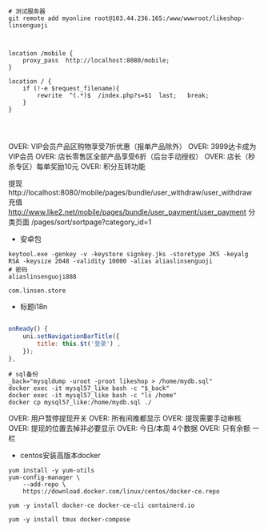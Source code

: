 
```
# 测试服务器
git remote add myonline root@103.44.236.165:/www/wwwroot/likeshop-linsenguoji



location /mobile {
	proxy_pass  http://localhost:8080/mobile;
}

location / {
	if (!-e $request_filename){
		rewrite  ^(.*)$  /index.php?s=$1  last;   break;
	}
}




```


OVER: VIP会员产品区购物享受7折优惠（报单产品除外）
OVER: 3999达卡成为VIP会员
OVER: 店长零售区全部产品享受6折（后台手动授权）
OVER: 店长（秒杀专区）每单奖励10元
OVER: 积分互转功能

提现
http://localhost:8080/mobile/pages/bundle/user_withdraw/user_withdraw
充值
http://www.like2.net/mobile/pages/bundle/user_payment/user_payment
分类页面
/pages/sort/sortpage?category_id=1
- 安卓包

```shell
keytool.exe -genkey -v -keystore signkey.jks -storetype JKS -keyalg RSA -keysize 2048 -validity 10000 -alias aliaslinsenguoji
# 密码
aliaslinsenguoji888

com.linsen.store
```

- 标题i18n

```js

onReady() {
    uni.setNavigationBarTitle({
        title: this.$t('登录') ,
    });
},

```

```shell
# sql备份
_back="mysqldump -uroot -proot likeshop > /home/mydb.sql"
docker exec -it mysql57_like bash -c "$_back"
docker exec -it mysql57_like bash -c "ls /home"
docker cp mysql57_like:/home/mydb.sql ./
```


OVER: 用户暂停提现开关
OVER: 所有间推都显示
OVER: 提现需要手动审核
OVER: 提现的位置去掉非必要显示
OVER: 今日/本周 4个数据
OVER: 只有余额 一栏

- centos安装高版本docker

```shell
yum install -y yum-utils
yum-config-manager \
    --add-repo \
    https://download.docker.com/linux/centos/docker-ce.repo

yum -y install docker-ce docker-ce-cli containerd.io

yum -y install tmux docker-compose

```
